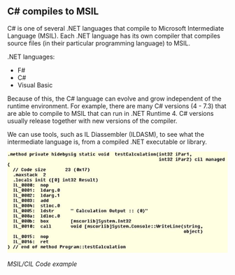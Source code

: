 ## C# compiles to MSIL

C# is one of several .NET languages that compile to Microsoft Intermediate Language (MSIL). Each .NET language has its own compiler that compiles source files (in their particular programming language) to MSIL.

.NET languages:

- F#
- C#
- Visual Basic

Because of this, the C# language can evolve and grow independent of the runtime environment. For example, there are many C# versions (4 - 7.3) that are able to compile to MSIL that can run in .NET Runtime 4. C# versions usually release together with new versions of the compiler.

We can use tools, such as IL Diassembler (ILDASM), to see what the intermediate language is, from a compiled .NET executable or library.

![MSIL/CIL Code](./_images/MSIL-code.jpg)

*MSIL/CIL Code example*